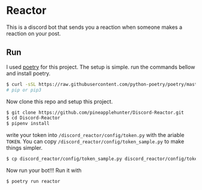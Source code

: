 # Reactor

This is a discord bot that sends you a reaction when someone makes a reaction on your post.

## Run

I used [poetry][] for this project.
The setup is simple. run the commands bellow and install poetry.

```bash
$ curl -sSL https://raw.githubusercontent.com/python-poetry/poetry/master/get-poetry.py | python -
# pip or pip3
```

Now clone this repo and setup this project.

```bash
$ git clone https://github.com/pineapplehunter/Discord-Reactor.git
$ cd Discord-Reactor
$ pipenv install
```

write your token into `/discord_reactor/config/token.py` with the ariable `TOKEN`. You can copy `/discord_reactor/config/token_sample.py` to make things simpler.

```bash
$ cp discord_reactor/config/token_sample.py discord_reactor/config/token.py
```

Now run your bot!!!
Run it with

```bash
$ poetry run reactor
```

[poetry]:https://python-poetry.org/
